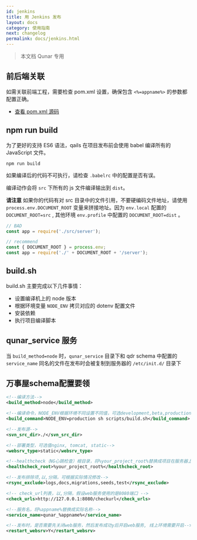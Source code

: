 ```yaml
---
id: jenkins
title: 用 Jenkins 发布
layout: docs
category: 使用指南
next: changelog
permalink: docs/jenkins.html
---
```


>本文档 Qunar 专用

## 前后端关联
如需关联前端工程，需要检查 pom.xml 设置，确保包含 `<%=appname%>` 的参数都配置正确。

- [查看 pom.xml 源码](https://github.com/qails/qails-cli/blob/master/templates/init/pom.xml)

## npm run build
为了更好的支持 ES6 语法，qails 在项目发布前会使用 babel 编译所有的 JavaScript 文件。

```
npm run build
```

如果编译后的代码不可执行，请检查 `.babelrc` 中的配置是否有误。

编译动作会将 `src` 下所有的 js 文件编译输出到 `dist`。

**请注意** 如果你的代码有对 src 目录中的文件引用，不要硬编码文件地址，请使用 `process.env.DOCUMENT_ROOT` 变量来拼接地址。因为 `env.local` 配置的 `DOCUMENT_ROOT=src` , 其他环境 `env.profile` 中配置的 `DOCUMENT_ROOT=dist` 。

```js
// BAD
const app = require('./src/server');

// recommend
const { DOCUMENT_ROOT } = process.env;
const app = require('./' + DOCUMENT_ROOT + '/server');
```

## build.sh
build.sh 主要完成以下几件事情：

- 设置编译机上的 node 版本
- 根据环境变量 `NODE_ENV` 拷贝对应的 dotenv 配置文件
- 安装依赖
- 执行项目编译脚本

## qunar_service 服务

当 `build_method=node` 时，`qunar_service` 目录下和 qdr schema 中配置的 `service_name` 同名的文件在发布时会被复制到服务器的 `/etc/init.d/` 目录下

## 万事屋schema配置要领
```xml
<!--编译方法-->
<build_method>node</build_method>

<!--编译命令，NODE_ENV根据环境不同设置不同值，可选development,beta,production-->
<build_command>NODE_ENV=production sh scripts/build.sh</build_command>

<!--发布源-->
<svn_src_dir>./</svn_src_dir>

<!--部署类型，可选值nginx, tomcat, static-->
<websrv_type>static</websrv_type>

<!--healthcheck（NG心跳检查）根目录，将%your_project_root%替换成项目在服务器上部署的实际路径-->
<healthcheck_root>%your_project_root%</healthcheck_root>

<!--发布排除项,以,分隔，可根据实际情况修改-->
<rsync_exclude>logs,docs,migrations,seeds,test</rsync_exclude>

<!-- check_url列表，以,分隔，假设web服务使用的是8080端口 -->
<check_urls>http://127.0.0.1:8080/checkurl</check_urls>

<!--服务名，将%appname%替换成实际名称-->
<service_name>qunar_%appname%</service_name>

<!--发布时，是否需要先关闭web服务，然后发布成功y后开启web服务, 线上环境需要开启-->
<restart_websrv>Y</restart_websrv>
```
